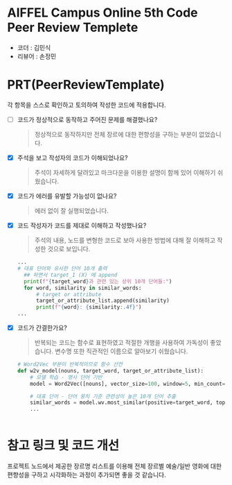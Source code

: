 # AIFFEL Campus Online 5th Code Peer Review Templete
- 코더 : 김민식
- 리뷰어 : 손정민


# PRT(PeerReviewTemplate) 
각 항목을 스스로 확인하고 토의하여 작성한 코드에 적용합니다.

- [ ] 코드가 정상적으로 동작하고 주어진 문제를 해결했나요?
  > 정상적으로 동작하지만 전체 장르에 대한 편향성을 구하는 부분이 없었습니다.
- [X] 주석을 보고 작성자의 코드가 이해되었나요?
  > 주석이 자세하게 달려있고 마크다운을 이용한 설명이 함께 있어 이해하기 쉬웠습니다.
- [X] 코드가 에러를 유발할 가능성이 없나요?
  > 에러 없이 잘 실행되었습니다.
- [X] 코드 작성자가 코드를 제대로 이해하고 작성했나요?
  > 주석의 내용, 노드를 변형한 코드로 보아 사용한 방법에 대해 잘 이해하고 작성한 것으로 보입니다.
  ```python
  ...
  # 대표 단어와 유사한 단어 10개 출력
    ## 하면서 target_1 (X) 에 append
    print(f"{target_word}과 관련 있는 상위 10개 단어들:")
    for word, similarity in similar_words:
        # target or attribute
        target_or_attribute_list.append(similarity)
        print(f"{word}: {similarity:.4f}")
  ...
  ```
- [X] 코드가 간결한가요?
  > 반복되는 코드는 함수로 표현하였고 적절한 개행을 사용하여 가독성이 좋았습니다. 변수명 또한 직관적인 이름으로 알아보기 쉬웠습니다.
  ```python
  # Word2Vec 부분이 반복적이므로 함수 선언
  def w2v_model(nouns, target_word, target_or_attribute_list):
      # 모델 학습 - 명사 단어 기반
      model = Word2Vec([nouns], vector_size=100, window=5, min_count=1, sg=0, workers=4)

      # 대표 단어 - 단어 뭉치 기준 관련성이 높은 10개 단어 추출
      similar_words = model.wv.most_similar(positive=target_word, topn=10)
      ...
    
  ```


# 참고 링크 및 코드 개선
 프로젝트 노드에서 제공한 장르명 리스트를 이용해 전체 장르별 예술/일반 영화에 대한 편향성을 구하고 시각화하는 과정이 추가되면 좋을 것 같습니다.
